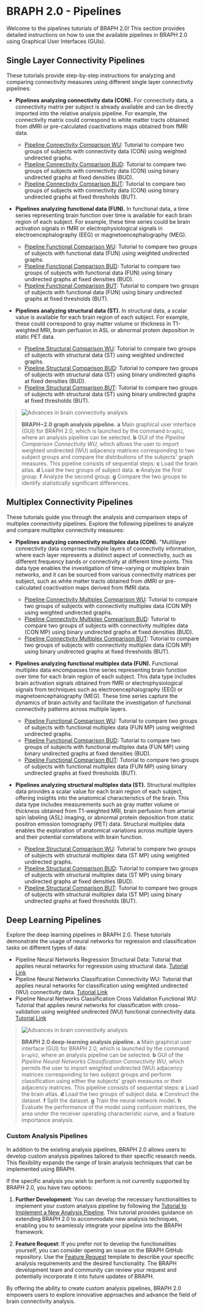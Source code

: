 # BRAPH 2.0 - Pipelines

Welcome to the pipelines tutorials of BRAPH 2.0! This section provides detailed instructions on how to use the available pipelines in BRAPH 2.0 using Graphical User Interfaces (GUIs).

## Single Layer Connectivity Pipelines

These tutorials provide step-by-step instructions for analyzing and comparing connectivity measures using different single layer connectivity pipelines:

- **Pipelines analyzing connectivity data (CON).** For connectivity data, a connectivity matrix per subject is already available and can be directly imported into the relative analysis pipeline. For example, the connectivity matrix could correspond to white matter tracts obtained from dMRI or pre-calculated coactivations maps obtained from fMRI data.
  - [Pipeline Connectivity Comparison WU](tut_a_con_wu/tut_a_con_wu.pdf): Tutorial to compare two groups of subjects with connectivity data (CON) using weighted undirected graphs.
  - [Pipeline Connectivity Comparison BUD](tut_a_con_bud/tut_a_con_bud.pdf): Tutorial to compare two groups of subjects with connectivity data (CON) using binary undirected graphs at fixed densities (BUD).
  - [Pipeline Connectivity Comparison BUT](tut_a_con_but/tut_a_con_but.pdf): Tutorial to compare two groups of subjects with connectivity data (CON) using binary undirected graphs at fixed thresholds (BUT).

- **Pipelines analyzing functional data (FUN).** In functional data, a time series representing brain function over time is available for each brain region of each subject. For example, these time series could be brain activation signals in fMRI or electrophysiological signals in electroencephalography (EEG) or magnetoencephalography (MEG). 
  - [Pipeline Functional Comparison WU](tut_a_fun_wu/tut_a_fun_wu.pdf): Tutorial to compare two groups of subjects with functional data (FUN) using weighted undirected graphs.
  - [Pipeline Functional Comparison BUD](tut_a_fun_bud/tut_a_fun_bud.pdf): Tutorial to compare two groups of subjects with functional data (FUN) using binary undirected graphs at fixed densities (BUD).
  - [Pipeline Functional Comparison BUT](tut_a_fun_but/tut_a_fun_but.pdf): Tutorial to compare two groups of subjects with functional data (FUN) using binary undirected graphs at fixed thresholds (BUT).

- **Pipelines analyzing structural data (ST).** In structural data, a scalar value is available for each brain region of each subject. For example, these could correspond to gray matter volume or thickness in T1-weighted MRI, brain perfusion in ASL or abnormal protein deposition in static PET data.
  - [Pipeline Structural Comparison WU](tut_a_st_wu/tut_a_st_wu.pdf): Tutorial to compare two groups of subjects with structural data (ST) using weighted undirected graphs.
  - [Pipeline Structural Comparison BUD](tut_a_st_bud/tut_a_st_bud.pdf): Tutorial to compare two groups of subjects with structural data (ST) using binary undirected graphs at fixed densities (BUD).
  - [Pipeline Structural Comparison BUT](tut_a_st_but/tut_a_st_but.pdf): Tutorial to compare two groups of subjects with structural data (ST) using binary undirected graphs at fixed thresholds (BUT).

> ![Advances in brain connectivity analysis](../../figures/pipeline-graph.png)
> 
> **BRAPH~2.0 graph analysis pipeline.**
> **a** Main graphical user interface (GUI) for BRAPH 2.0, which is launched by the command `braph2`, where an analysis pipeline can be selected.
> **b** GUI of the *Pipeline Comparison Connectivity WU*, which allows the user to import weighted undirected (WU) adjacency matrices corresponding to two subject groups and compare the distributions of the subjects' graph measures. This pipeline consists of sequential steps: 
> **c** Load the brain atlas.
> **d** Load the two groups of subject data.
> **e** Analyze the first group.
> **f** Analyze the second group.
> **g** Compare the two groups to identify statistically significant differences.

## Multiplex Connectivity Pipelines

These tutorials guide you through the analysis and comparison steps of multiplex connectivity pipelines. Explore the following pipelines to analyze and compare multiplex connectivity measures:

- **Pipelines analyzing connectivity multiplex data (CON).** "Multilayer connectivity data comprises multiple layers of connectivity information, where each layer represents a distinct aspect of connectivity, such as different frequency bands or connectivity at different time points. This data type enables the investigation of time-varying or multiplex brain networks, and it can be sourced from various connectivity matrices per subject, such as white matter tracts obtained from dMRI or pre-calculated coactivation maps derived from fMRI data.
  - [Pipeline Connectivity Multiplex Comparison WU](tut_a_mp_con_wu/tut_a_mp_con_wu.pdf): Tutorial to compare two groups of subjects with connectivity multiplex data (CON MP) using weighted undirected graphs.
  - [Pipeline Connectivity Multiplex Comparison BUD](tut_a_mp_con_bud/tut_a_mp_con_bud.pdf): Tutorial to compare two groups of subjects with connectivity multiplex data (CON MP) using binary undirected graphs at fixed densities (BUD).
  - [Pipeline Connectivity Multiplex Comparison BUT](tut_a_mp_con_but/tut_a_mp_con_but.pdf): Tutorial to compare two groups of subjects with connectivity multiplex data (CON MP) using binary undirected graphs at fixed thresholds (BUT).

- **Pipelines analyzing functional multiplex data (FUN).** Functional multiplex data encompasses time series representing brain function over time for each brain region of each subject. This data type includes brain activation signals obtained from fMRI or electrophysiological signals from techniques such as electroencephalography (EEG) or magnetoencephalography (MEG). These time series capture the dynamics of brain activity and facilitate the investigation of functional connectivity patterns across multiple layers.
  - [Pipeline Functional Comparison WU](tut_a_mp_fun_wu/tut_a_mp_fun_wu.pdf): Tutorial to compare two groups of subjects with functional multiplex data (FUN MP) using weighted undirected graphs.
  - [Pipeline Functional Comparison BUD](tut_a_mp_fun_bud/tut_a_mp_fun_bud.pdf): Tutorial to compare two groups of subjects with functional multiplex data (FUN MP) using binary undirected graphs at fixed densities (BUD).
  - [Pipeline Functional Comparison BUT](tut_a_mp_fun_but/tut_a_mp_fun_but.pdf): Tutorial to compare two groups of subjects with functional multiplex data (FUN MP) using binary undirected graphs at fixed thresholds (BUT).

- **Pipelines analyzing structural multiplex data (ST).** Structural multiplex data provides a scalar value for each brain region of each subject, offering insights into the anatomical characteristics of the brain. This data type includes measurements such as gray matter volume or thickness obtained from T1-weighted MRI, brain perfusion from arterial spin labeling (ASL) imaging, or abnormal protein deposition from static positron emission tomography (PET) data. Structural multiplex data enables the exploration of anatomical variations across multiple layers and their potential correlations with brain function.
  - [Pipeline Structural Comparison WU](tut_a_mp_st_wu/tut_a_mp_st_wu.pdf): Tutorial to compare two groups of subjects with structural multiplex data (ST MP) using weighted undirected graphs.
  - [Pipeline Structural Comparison BUD](tut_a_mp_st_bud/tut_a_mp_st_bud.pdf): Tutorial to compare two groups of subjects with structural multiplex data (ST MP) using binary undirected graphs at fixed densities (BUD).
  - [Pipeline Structural Comparison BUT](tut_a_mp_st_but/tut_a_mp_st_but.pdf): Tutorial to compare two groups of subjects with structural multiplex data (ST MP) using binary undirected graphs at fixed thresholds (BUT).

## Deep Learning Pipelines

Explore the deep learning pipelines in BRAPH 2.0. These tutorials demonstrate the usage of neural networks for regression and classification tasks on different types of data:
- Pipeline Neural Networks Regression Structural Data: Tutorial that applies neural networks for regression using structural data. [Tutorial Link](https://github.com/giovannivolpe/BRAPH-2-Matlab-beta/tree/develop/tutorials/pipelines/deep_learning/pipeline_neural_networks_regression_structural_data)
- Pipeline Neural Networks Classification Connectivity WU: Tutorial that applies neural networks for classification using weighted undirected (WU) connectivity data. [Tutorial Link](https://github.com/giovannivolpe/BRAPH-2-Matlab-beta/tree/develop/tutorials/pipelines/deep_learning/pipeline_neural_networks_classification_connectivity_WU)
- Pipeline Neural Networks Classification Cross Validation Functional WU: Tutorial that applies neural networks for classification with cross-validation using weighted undirected (WU) functional connectivity data. [Tutorial Link](https://github.com/giovannivolpe/BRAPH-2-Matlab-beta/tree/develop/tutorials/pipelines/deep_learning/pipeline_neural_networks_classification_connectivity_WU)

> ![Advances in brain connectivity analysis](https://github.com/giovannivolpe/BRAPH-2-Matlab-beta/blob/develop/figures/pipeline-nn.png)
> 
> **BRAPH 2.0 deep-learning analysis pipeline.**
> **a** Main graphical user interface (GUI) for BRAPH 2.0, which is launched by the command `braph2`, where an analysis pipeline can be selected.
> **b** GUI of the *Pipeline Neural Networks Classification Connectivity WU*, which permits the user to import weighted undirected (WU) adjacency matrices corresponding to two subject groups and perform classification using either the subjects' graph measures or their adjacency matrices. This pipeline consists of sequential steps:
> **c** Load the brain atlas.
> **d** Load the two groups of subject data.
> **e** Construct the dataset.
> **f** Split the dataset.
> **g** Train the neural network model.
> **h** Evaluate the performance of the model using confusion matrices, the area under the receiver operating characteristic curve, and a feature importance analysis.

### Custom Analysis Pipelines

In addition to the existing analysis pipelines, BRAPH 2.0 allows users to develop custom analysis pipelines tailored to their specific research needs. This flexibility expands the range of brain analysis techniques that can be implemented using BRAPH.

If the specific analysis you wish to perform is not currently supported by BRAPH 2.0, you have two options:

1. **Further Development**: You can develop the necessary functionalities to implement your custom analysis pipeline by following the [Tutorial to Implement a New Analysis Pipeline](tutorials/developers/devdoc_new_pipeline.pdf). This tutorial provides guidance on extending BRAPH 2.0 to accommodate new analysis techniques, enabling you to seamlessly integrate your pipeline into the BRAPH framework.

2. **Feature Request**: If you prefer not to develop the functionalities yourself, you can consider opening an issue on the BRAPH GitHub repository. Use the [Feature Request](../../issues/new?template=feature_request.md) template to describe your specific analysis requirements and the desired functionality. The BRAPH development team and community can review your request and potentially incorporate it into future updates of BRAPH.

By offering the ability to create custom analysis pipelines, BRAPH 2.0 empowers users to explore innovative approaches and advance the field of brain connectivity analysis.

